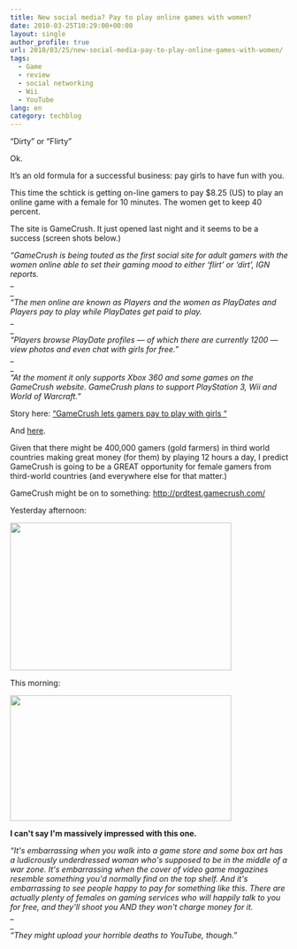 ```yaml
---
title: New social media? Pay to play online games with women?
date: 2010-03-25T10:29:00+00:00
layout: single
author_profile: true
url: 2010/03/25/new-social-media-pay-to-play-online-games-with-women/
tags:
  - Game
  - review
  - social networking
  - Wii
  - YouTube
lang: en
category: techblog
---
```

<span><span>&#8220;Dirty&#8221; or &#8220;Flirty&#8221;</span></span>

Ok.

It’s an old formula for a successful business: pay girls to have fun with you.

This time the schtick is getting on-line gamers to pay $8.25 (US) to play an online game with a female for 10 minutes. The women get to keep 40 percent.

The site is GameCrush. It just opened last night and it seems to be a success (screen shots below.)

_“GameCrush is being touted as the first social site for adult gamers with the women online able to set their gaming mood to either ‘flirt’ or ‘dirt’, IGN reports._  
_  
_  
_“The men online are known as Players and the women as PlayDates and Players pay to play while PlayDates get paid to play._  
_  
_  
_“Players browse PlayDate profiles — of which there are currently 1200 — view photos and even chat with girls for free.”_  
_  
_  
_“At the moment it only supports Xbox 360 and some games on the GameCrush website. GameCrush plans to support PlayStation 3, Wii and World of Warcraft.”_

Story here: [“GameCrush lets gamers pay to play with girls “](http://www.news.com.au/technology/gamecrush-lets-gamers-pay-to-play-with-girls/story-e6frfro0-1225844277216)

And [here](http://au.xboxlive.ign.com/articles/107/1079073p1.html).

Given that there might be 400,000 gamers (gold farmers) in third world countries making great money (for them) by playing 12 hours a day, I predict GameCrush is going to be a GREAT opportunity for female gamers from third-world countries (and everywhere else for that matter.)

GameCrush might be on to something: <http://prdtest.gamecrush.com/>

Yesterday afternoon:

<div>
  <a href="http://4.bp.blogspot.com/_vaUVXcmC3OI/S6szcK_8nII/AAAAAAAABZs/D_vUd54gJ68/s1600-h/Game_crush.png" imageanchor="1"><img border="0" height="267" src="http://4.bp.blogspot.com/_vaUVXcmC3OI/S6szcK_8nII/AAAAAAAABZs/D_vUd54gJ68/s400/Game_crush.png" width="400" /></a>
</div>

This morning:

<div>
  <a href="http://1.bp.blogspot.com/_vaUVXcmC3OI/S6syWPbymJI/AAAAAAAABZo/5dM4lFrmOSw/s1600-h/Game_crush_202.png" imageanchor="1"><img border="0" height="227" src="http://1.bp.blogspot.com/_vaUVXcmC3OI/S6syWPbymJI/AAAAAAAABZo/5dM4lFrmOSw/s400/Game_crush_202.png" width="400" /></a>
</div>

**I can't say I'm massively impressed with this one.**

_“It's embarrassing when you walk into a game store and some box art has a ludicrously underdressed woman who's supposed to be in the middle of a war zone. It's embarrassing when the cover of video game magazines resemble something you'd normally find on the top shelf. And it's embarrassing to see people happy to pay for something like this. There are actually plenty of females on gaming services who will happily talk to you for free, and they'll shoot you AND they won't charge money for it._  
_  
_  
_“They might upload your horrible deaths to YouTube, though.”_